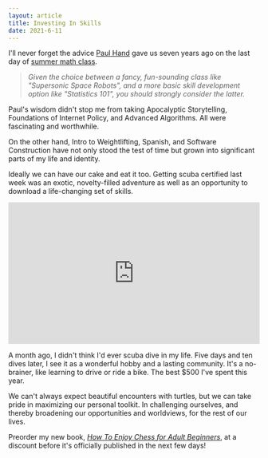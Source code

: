 ```yaml
---
layout: article
title: Investing In Skills
date: 2021-6-11
---
```


I'll never forget the advice [Paul Hand](https://www.khoury.northeastern.edu/people/paul-hand/) gave us seven years ago on the last day of [summer math class](https://ome.mit.edu/programs-services/interphase-edge-empowering-discovery-gateway-excellence).

>_Given the choice between a fancy, fun-sounding class like "Supersonic Space Robots", and a more basic skill development option like "Statistics 101", you should strongly consider the latter._

Paul's wisdom didn't stop me from taking Apocalyptic Storytelling, Foundations of Internet Policy, and Advanced Algorithms. All were fascinating and worthwhile.

On the other hand, Intro to Weightlifting, Spanish, and Software Construction have not only stood the test of time but grown into significant parts of my life and identity.

Ideally we can have our cake and eat it too. Getting scuba certified last week was an exotic, novelty-filled adventure as well as an opportunity to download a life-changing set of skills.

<div style="width: 100%; height: 0; position: relative; padding-bottom: 56.25%;"><iframe style="width:100%;height:100%; position: absolute;" src="https://www.youtube.com/embed/i1H0d52hq-s" frameborder="0" allow="accelerometer; autoplay; clipboard-write; encrypted-media; gyroscope; picture-in-picture" allowfullscreen></iframe></div>

A month ago, I didn't think I'd ever scuba dive in my life. Five days and ten dives later, I see it as a wonderful hobby and a lasting community. It's a no-brainer, like learning to drive or ride a bike. The best $500 I've spent this year.

We can't always expect beautiful encounters with turtles, but we can take pride in maximizing our personal toolkit. In challenging ourselves, and thereby broadening our opportunities and worldviews, for the rest of our lives.

Preorder my new book, [_How To Enjoy Chess for Adult Beginners_](https://yourmovepublishing.com/#enjoy-chess), at a discount before it's officially published in the next few days!

